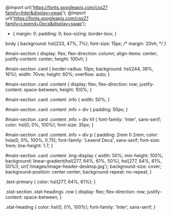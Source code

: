@import url('https://fonts.googleapis.com/css2?family=Inter&display=swap');
@import url('https://fonts.googleapis.com/css2?family=Lexend+Deca&display=swap');

* {
    margin: 0;
    padding: 0;
    box-sizing: border-box;
}

body {
    background: hsl(233, 47%, 7%);
    font-size: 15px;
    /* margin: 20vh; */
}

#main-section {
    display: flex;
    flex-direction: column;
    align-items: center;
    justify-content: center;
    height: 100vh;
}

#main-section .card {
    border-radius: 10px;
    background: hsl(244, 38%, 16%);
    width: 70vw;
    height: 60%;
    overflow: auto;
}

#main-section .card .content {
    display: flex;
    flex-direction: row;
    justify-content: space-between;
    height: 100%;
}

#main-section .card .content .info {
    width: 50%;
}

#main-section .card .content .info > div {
    padding: 50px;
}

#main-section .card .content .info > div h1 {
    font-family: 'Inter', sans-serif;
    color: hsl(0, 0%, 100%);
    font-size: 35px;
}

#main-section .card .content .info > div p {
    padding: 2rem 0 2rem;
    color: hsla(0, 0%, 100%, 0.75);
    font-family: 'Lexend Deca', sans-serif;
    font-size: 1rem;
    line-height: 1.7;
}


#main-section .card .content .img-display {
    width: 50%;
    min-height: 100%;
    background: linear-gradient(hsl(277, 64%, 61%, 50%), hsl(277, 64%, 61%, 50%)), url('/images/image-header-desktop.jpg');
    background-size: cover;
    background-position: center center;
    background-repeat: no-repeat;
}

.text-primary {
    color: hsl(277, 64%, 61%);
}

.stat-section .stat-headings .row {
    display: flex;
    flex-direction: row;
    justify-content: space-between;
}

.stat-heading {
    color: hsl(0, 0%, 100%);
    font-family: 'Inter', sans-serif;
}